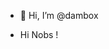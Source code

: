 - 👋 Hi, I’m @dambox

- Hi Nobs !

<!---
dambox/dambox is a ✨ special ✨ repository because its `README.md` (this file) appears on your GitHub profile.
You can click the Preview link to take a look at your changes.
--->
